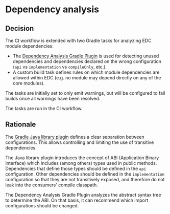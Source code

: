 # Dependency analysis

## Decision

The CI workflow is extended with two Gradle tasks for analyzing EDC module dependencies:

- The [Dependency Analysis Gradle Plugin](https://github.com/autonomousapps/dependency-analysis-android-gradle-plugin) is used for detecting unused dependencies and dependencies declared on the wrong configuration (`api` vs `implementation` vs `compileOnly`, etc.).
- A custom build task defines rules on which module dependencies are allowed within EDC (e.g. no module may depend directly on any of the core modules).

The tasks are initially set to only emit warnings, but will be configured to fail builds once all warnings have been resolved.

The tasks are run in the CI workflow.

## Rationale

The [Gradle Java library plugin](https://docs.gradle.org/current/userguide/java_library_plugin.html#sec:java_library_recognizing_dependencies) defines a clear separation between configurations. This allows controlling and limiting the use of transitive dependencies.

The Java library plugin introduces the concept of ABI (Application Binary Interface) which includes (among others) types used in public methods. Dependencies that define those types should be defined in the `api` configuration. Other dependencies should be defined in the `implementation` configuration so that they are not transitively exposed, and therefore do not leak into the consumers' compile classpath.

The Dependency Analysis Gradle Plugin analyzes the abstract syntax tree to determine the ABI. On that basis, it can recommend which import configurations should be changed.

